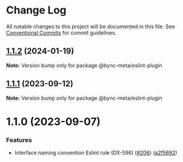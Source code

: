 # Change Log

All notable changes to this project will be documented in this file.
See [Conventional Commits](https://conventionalcommits.org) for commit guidelines.

## [1.1.2](https://github.com/voiceflow/design/compare/@bync-meta/eslint-plugin@1.1.1...@bync-meta/eslint-plugin@1.1.2) (2024-01-19)

**Note:** Version bump only for package @bync-meta/eslint-plugin

## [1.1.1](https://github.com/voiceflow/design/compare/@bync-meta/eslint-plugin@1.1.0...@bync-meta/eslint-plugin@1.1.1) (2023-09-12)

**Note:** Version bump only for package @bync-meta/eslint-plugin

# 1.1.0 (2023-09-07)

### Features

* Interface naming convention Eslint rule (DX-596) ([#206](https://github.com/voiceflow/design/issues/206)) ([a2f5692](https://github.com/voiceflow/design/commit/a2f56923976a959c54b7b5f2965c0468f5756376))
